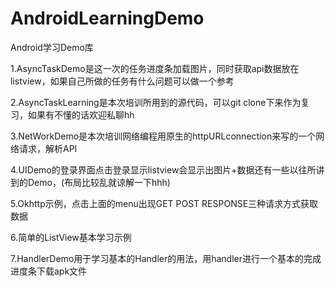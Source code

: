 ﻿# AndroidLearningDemo
Android学习Demo库

  1.AsyncTaskDemo是这一次的任务进度条加载图片，同时获取api数据放在listview，如果自己所做的任务有什么问题可以做一个参考

  2.AsyncTaskLearning是本次培训所用到的源代码，可以git clone下来作为复习，如果有不懂的话欢迎私聊hh

  3.NetWorkDemo是本次培训网络编程用原生的httpURLconnection来写的一个网络请求，解析API

  4.UIDemo的登录界面点击登录显示listview会显示出图片+数据还有一些以往所讲到的Demo，(布局比较乱就谅解一下hhh)

  5.Okhttp示例，点击上面的menu出现GET POST RESPONSE三种请求方式获取数据

  6.简单的ListView基本学习示例

  7.HandlerDemo用于学习基本的Handler的用法，用handler进行一个基本的完成进度条下载apk文件
